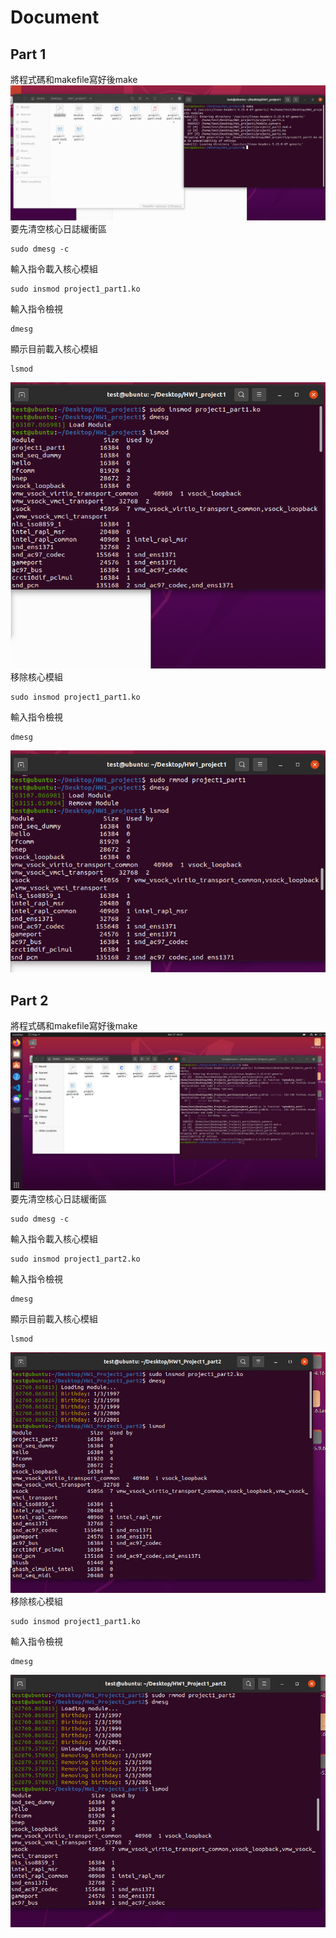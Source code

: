 # Document
## Part 1
將程式碼和makefile寫好後make
![image](image/part1-1.png)
要先清空核心日誌緩衝區
```
sudo dmesg -c
```
輸入指令載入核心模組
```
sudo insmod project1_part1.ko
```
輸入指令檢視
```
dmesg
```
顯示目前載入核心模組
```
lsmod
```
![image](image/part1-2.png)
移除核心模組
```
sudo insmod project1_part1.ko
```
輸入指令檢視
```
dmesg
```
![image](image/part1-3.png)

## Part 2
將程式碼和makefile寫好後make
![image](image/part2-1.png)
要先清空核心日誌緩衝區
```
sudo dmesg -c
```
輸入指令載入核心模組
```
sudo insmod project1_part2.ko
```
輸入指令檢視
```
dmesg
```
顯示目前載入核心模組
```
lsmod
```
![image](image/part2-2.png)
移除核心模組
```
sudo insmod project1_part1.ko
```
輸入指令檢視
```
dmesg
```
![image](image/part2-3.png)